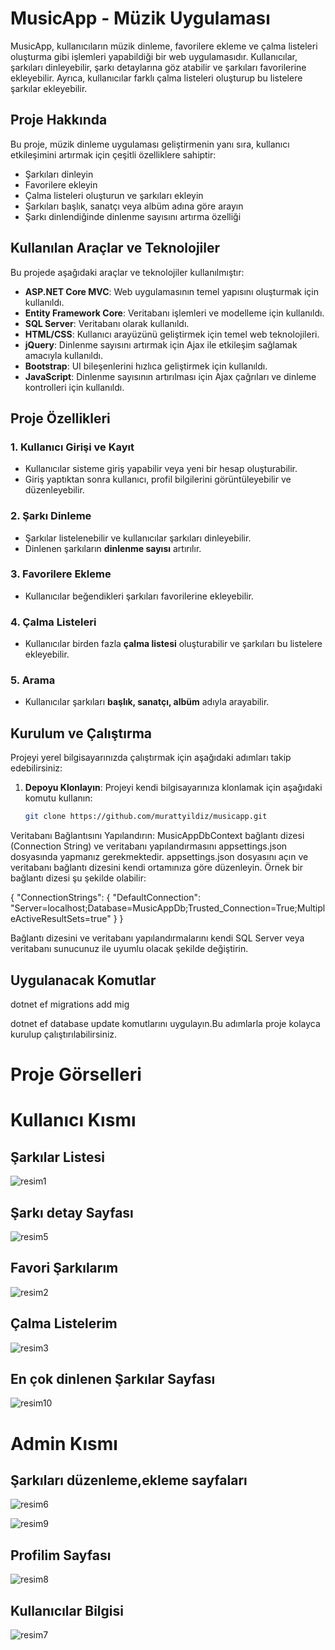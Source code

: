# MusicApp - Müzik Uygulaması

MusicApp, kullanıcıların müzik dinleme, favorilere ekleme ve çalma listeleri oluşturma gibi işlemleri yapabildiği bir web uygulamasıdır. Kullanıcılar, şarkıları dinleyebilir, şarkı detaylarına göz atabilir ve şarkıları favorilerine ekleyebilir. Ayrıca, kullanıcılar farklı çalma listeleri oluşturup bu listelere şarkılar ekleyebilir.

## Proje Hakkında

Bu proje, müzik dinleme uygulaması geliştirmenin yanı sıra, kullanıcı etkileşimini artırmak için çeşitli özelliklere sahiptir:
- Şarkıları dinleyin
- Favorilere ekleyin
- Çalma listeleri oluşturun ve şarkıları ekleyin
- Şarkıları başlık, sanatçı veya albüm adına göre arayın
- Şarkı dinlendiğinde dinlenme sayısını artırma özelliği

## Kullanılan Araçlar ve Teknolojiler

Bu projede aşağıdaki araçlar ve teknolojiler kullanılmıştır:

- **ASP.NET Core MVC**: Web uygulamasının temel yapısını oluşturmak için kullanıldı.
- **Entity Framework Core**: Veritabanı işlemleri ve modelleme için kullanıldı.
- **SQL Server**: Veritabanı olarak kullanıldı.
- **HTML/CSS**: Kullanıcı arayüzünü geliştirmek için temel web teknolojileri.
- **jQuery**: Dinlenme sayısını artırmak için Ajax ile etkileşim sağlamak amacıyla kullanıldı.
- **Bootstrap**: UI bileşenlerini hızlıca geliştirmek için kullanıldı.
- **JavaScript**: Dinlenme sayısının artırılması için Ajax çağrıları ve dinleme kontrolleri için kullanıldı.

## Proje Özellikleri

### 1. **Kullanıcı Girişi ve Kayıt**
- Kullanıcılar sisteme giriş yapabilir veya yeni bir hesap oluşturabilir.
- Giriş yaptıktan sonra kullanıcı, profil bilgilerini görüntüleyebilir ve düzenleyebilir.

### 2. **Şarkı Dinleme**
- Şarkılar listelenebilir ve kullanıcılar şarkıları dinleyebilir.
- Dinlenen şarkıların **dinlenme sayısı** artırılır.

### 3. **Favorilere Ekleme**
- Kullanıcılar beğendikleri şarkıları favorilerine ekleyebilir.

### 4. **Çalma Listeleri**
- Kullanıcılar birden fazla **çalma listesi** oluşturabilir ve şarkıları bu listelere ekleyebilir.

### 5. **Arama**
- Kullanıcılar şarkıları **başlık, sanatçı, albüm** adıyla arayabilir.

## Kurulum ve Çalıştırma

Projeyi yerel bilgisayarınızda çalıştırmak için aşağıdaki adımları takip edebilirsiniz:

1. **Depoyu Klonlayın**:
   Projeyi kendi bilgisayarınıza klonlamak için aşağıdaki komutu kullanın:
   ```bash
   git clone https://github.com/murattyildiz/musicapp.git

Veritabanı Bağlantısını Yapılandırın: MusicAppDbContext bağlantı dizesi (Connection String) ve veritabanı yapılandırmasını appsettings.json dosyasında yapmanız gerekmektedir.
appsettings.json dosyasını açın ve veritabanı bağlantı dizesini kendi ortamınıza göre düzenleyin. Örnek bir bağlantı dizesi şu şekilde olabilir:

{
    "ConnectionStrings": {
        "DefaultConnection": "Server=localhost;Database=MusicAppDb;Trusted_Connection=True;MultipleActiveResultSets=true"
    }
}

Bağlantı dizesini ve veritabanı yapılandırmalarını kendi SQL Server veya veritabanı sunucunuz ile uyumlu olacak şekilde değiştirin.

## Uygulanacak Komutlar
 dotnet ef migrations add mig

dotnet ef database update
komutlarını uygulayın.Bu adımlarla proje kolayca kurulup çalıştırılabilirsiniz.

# Proje Görselleri

# Kullanıcı Kısmı

## Şarkılar Listesi
![resim1](https://github.com/user-attachments/assets/ff8f58da-5fe2-45a4-a4d5-af7b9ec7c4b1)

## Şarkı detay Sayfası
![resim5](https://github.com/user-attachments/assets/cffae9cf-4bbb-4ed3-b95c-761888d4a054)

## Favori Şarkılarım
![resim2](https://github.com/user-attachments/assets/3078b0f0-3e76-4fa5-9723-d4fe1716b901)

## Çalma Listelerim
![resim3](https://github.com/user-attachments/assets/969cc946-d6be-423d-a89f-ac051ba728a4)

## En çok dinlenen Şarkılar Sayfası
![resim10](https://github.com/user-attachments/assets/bdc44c40-f848-4ca8-8d7a-49c1bbd20d3a)

# Admin Kısmı

## Şarkıları düzenleme,ekleme sayfaları
![resim6](https://github.com/user-attachments/assets/ad690286-577d-44bd-bc56-752658ba95c4)

![resim9](https://github.com/user-attachments/assets/4637ac9b-ae9b-4769-bcf1-217df2d854f7)


## Profilim Sayfası
![resim8](https://github.com/user-attachments/assets/f263e4c5-7236-475e-af78-31df65e0812d)

## Kullanıcılar Bilgisi
![resim7](https://github.com/user-attachments/assets/2944a744-2938-40d1-9bda-b50cc36eaef9)
